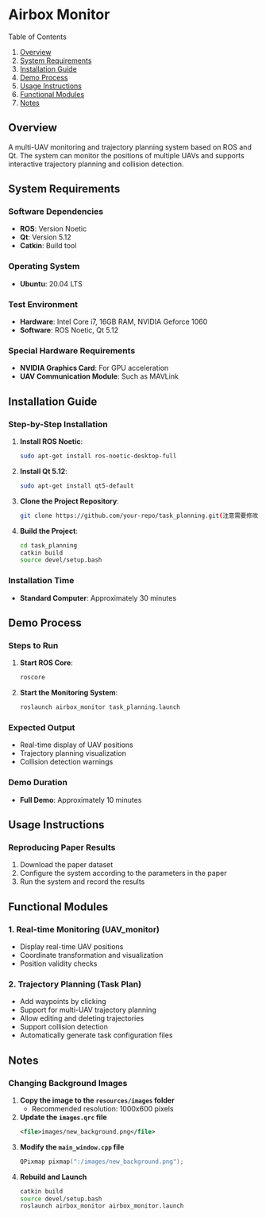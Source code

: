 # Airbox Monitor

Table of Contents

1. [Overview](#overview)
2. [System Requirements](#system-requirements)
3. [Installation Guide](#installation-guide)
4. [Demo Process](#demo-process)
5. [Usage Instructions](#usage-instructions)
6. [Functional Modules](#functional-modules)
7. [Notes](#notes)

## Overview
A multi-UAV monitoring and trajectory planning system based on ROS and Qt. The system can monitor the positions of multiple UAVs and supports interactive trajectory planning and collision detection.

## System Requirements

### Software Dependencies

- **ROS**: Version Noetic
- **Qt**: Version 5.12
- **Catkin**: Build tool

### Operating System

- **Ubuntu**: 20.04 LTS

### Test Environment

- **Hardware**: Intel Core i7, 16GB RAM, NVIDIA Geforce 1060
- **Software**: ROS Noetic, Qt 5.12

### Special Hardware Requirements

- **NVIDIA Graphics Card**: For GPU acceleration
- **UAV Communication Module**: Such as MAVLink

## Installation Guide

### Step-by-Step Installation

1. **Install ROS Noetic**:
   ```bash
   sudo apt-get install ros-noetic-desktop-full
   ```
2. **Install Qt 5.12**:
   ```bash
   sudo apt-get install qt5-default
   ```
3. **Clone the Project Repository**:
   ```bash
   git clone https://github.com/your-repo/task_planning.git(注意需要修改)
   ```
4. **Build the Project**:
   ```bash
   cd task_planning
   catkin build
   source devel/setup.bash
   ```

### Installation Time

- **Standard Computer**: Approximately 30 minutes

## Demo Process

### Steps to Run

1. **Start ROS Core**:
   ```bash
   roscore
   ```
2. **Start the Monitoring System**:
   ```bash
   roslaunch airbox_monitor task_planning.launch
   ```

### Expected Output

- Real-time display of UAV positions
- Trajectory planning visualization
- Collision detection warnings

### Demo Duration

- **Full Demo**: Approximately 10 minutes

## Usage Instructions

### Reproducing Paper Results

1. Download the paper dataset
2. Configure the system according to the parameters in the paper
3. Run the system and record the results

## Functional Modules

### 1. Real-time Monitoring (UAV_monitor)

- Display real-time UAV positions
- Coordinate transformation and visualization
- Position validity checks

### 2. Trajectory Planning (Task Plan)

- Add waypoints by clicking
- Support for multi-UAV trajectory planning
- Allow editing and deleting trajectories
- Support collision detection
- Automatically generate task configuration files

## Notes

### Changing Background Images

1. **Copy the image to the `resources/images` folder**
   - Recommended resolution: 1000x600 pixels
2. **Update the `images.qrc` file**
   ```xml
   <file>images/new_background.png</file>
   ```
3. **Modify the `main_window.cpp` file**
   ```cpp
   QPixmap pixmap(":/images/new_background.png");
   ```
4. **Rebuild and Launch**
   ```bash
   catkin build
   source devel/setup.bash
   roslaunch airbox_monitor airbox_monitor.launch
   ```
